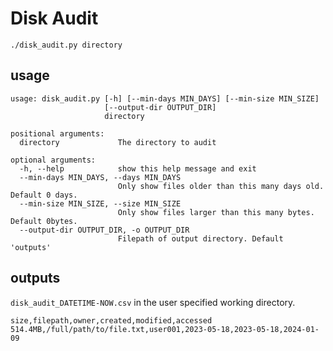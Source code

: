 # Disk Audit

`./disk_audit.py directory`

## usage

```
usage: disk_audit.py [-h] [--min-days MIN_DAYS] [--min-size MIN_SIZE]
                     [--output-dir OUTPUT_DIR]
                     directory

positional arguments:
  directory             The directory to audit

optional arguments:
  -h, --help            show this help message and exit
  --min-days MIN_DAYS, --days MIN_DAYS
                        Only show files older than this many days old. Default 0 days.
  --min-size MIN_SIZE, --size MIN_SIZE
                        Only show files larger than this many bytes. Default 0bytes.
  --output-dir OUTPUT_DIR, -o OUTPUT_DIR
                        Filepath of output directory. Default 'outputs'
```

## outputs
`disk_audit_DATETIME-NOW.csv` in the user specified working directory.
```
size,filepath,owner,created,modified,accessed
514.4MB,/full/path/to/file.txt,user001,2023-05-18,2023-05-18,2024-01-09
```
